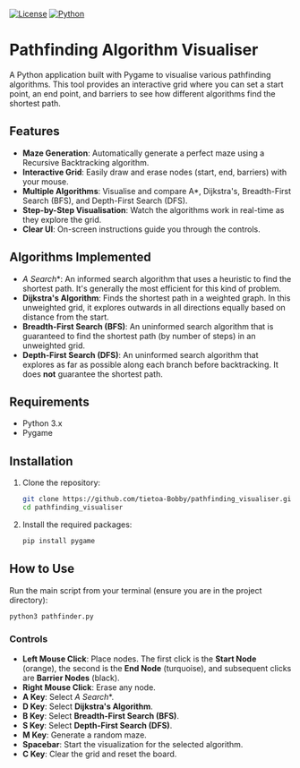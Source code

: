 [![License](https://img.shields.io/github/license/tietoa-Bobby/pathfinding_visualiser?style=flat-square)](LICENSE)
[![Python](https://img.shields.io/badge/python-3.x-blue?style=flat-square)](https://www.python.org/)

# Pathfinding Algorithm Visualiser

A Python application built with Pygame to visualise various pathfinding algorithms. This tool provides an interactive grid where you can set a start point, an end point, and barriers to see how different algorithms find the shortest path.

## Features
-   **Maze Generation**: Automatically generate a perfect maze using a Recursive Backtracking algorithm.
-   **Interactive Grid**: Easily draw and erase nodes (start, end, barriers) with your mouse.
-   **Multiple Algorithms**: Visualise and compare A*, Dijkstra's, Breadth-First Search (BFS), and Depth-First Search (DFS).
-   **Step-by-Step Visualisation**: Watch the algorithms work in real-time as they explore the grid.
-   **Clear UI**: On-screen instructions guide you through the controls.

## Algorithms Implemented

-   **A* Search**: An informed search algorithm that uses a heuristic to find the shortest path. It's generally the most efficient for this kind of problem.
-   **Dijkstra's Algorithm**: Finds the shortest path in a weighted graph. In this unweighted grid, it explores outwards in all directions equally based on distance from the start.
-   **Breadth-First Search (BFS)**: An uninformed search algorithm that is guaranteed to find the shortest path (by number of steps) in an unweighted grid.
-   **Depth-First Search (DFS)**: An uninformed search algorithm that explores as far as possible along each branch before backtracking. It does **not** guarantee the shortest path.

## Requirements

-   Python 3.x
-   Pygame

## Installation

1.  Clone the repository:
    ```bash
    git clone https://github.com/tietoa-Bobby/pathfinding_visualiser.git
    cd pathfinding_visualiser
    ```

2.  Install the required packages:
    ```bash
    pip install pygame
    ```

## How to Use

Run the main script from your terminal (ensure you are in the project directory):
```bash
python3 pathfinder.py
```

### Controls

-   **Left Mouse Click**: Place nodes. The first click is the **Start Node** (orange), the second is the **End Node** (turquoise), and subsequent clicks are **Barrier Nodes** (black).
-   **Right Mouse Click**: Erase any node.
-   **A Key**: Select **A* Search**.
-   **D Key**: Select **Dijkstra's Algorithm**.
-   **B Key**: Select **Breadth-First Search (BFS)**.
-   **S Key**: Select **Depth-First Search (DFS)**.
-   **M Key**: Generate a random maze.
-   **Spacebar**: Start the visualization for the selected algorithm.
-   **C Key**: Clear the grid and reset the board.